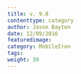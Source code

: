 ```yaml
---
title: v. 9.0 
contenttype: category
author: Jason Bayton
date: 12/09/2016
featuredimage: 
category: MobileIron
tags:
weight: 39
---
```

